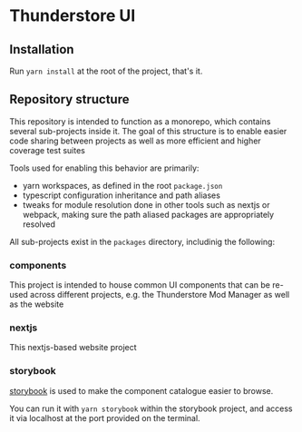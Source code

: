 # Thunderstore UI

## Installation

Run `yarn install` at the root of the project, that's it.

## Repository structure

This repository is intended to function as a monorepo, which contains several
sub-projects inside it. The goal of this structure is to enable easier code
sharing between projects as well as more efficient and higher coverage test
suites

Tools used for enabling this behavior are primarily:

- yarn workspaces, as defined in the root `package.json`
- typescript configuration inheritance and path aliases
- tweaks for module resolution done in other tools such as nextjs or webpack,
  making sure the path aliased packages are appropriately resolved

All sub-projects exist in the `packages` directory, includinig the following:

### components

This project is intended to house common UI components that can be re-used
across different projects, e.g. the Thunderstore Mod Manager as well as the
website

### nextjs

This nextjs-based website project

### storybook

[storybook](https://storybook.js.org/) is used to make the component catalogue
easier to browse.

You can run it with `yarn storybook` within the storybook project, and access it
via localhost at the port provided on the terminal.
